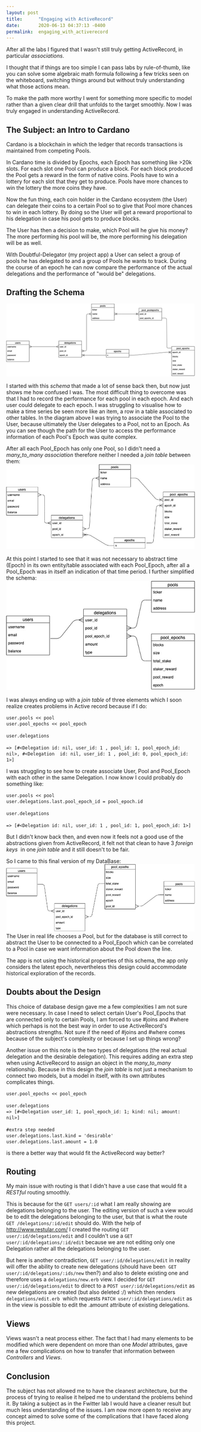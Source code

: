 ```yaml
---
layout: post
title:      "Engaging with ActiveRecord"
date:       2020-06-13 04:37:13 -0400
permalink:  engaging_with_activerecord
---
```


After all the labs I figured that I wasn't still truly getting ActiveRecord, in particular *associations*.

I thought that if things are too simple I can pass labs by rule-of-thumb, like you can solve some algebraic math formula  following a few tricks seen on the whiteboard, switching things around but without truly understanding what those actions mean.

To make the path more worthy I went for something  more  specific to model rather than a given clear drill that unfolds to the target smoothly.
Now I was truly engaged in understanding ActiveRecord.

## The Subject: an Intro to Cardano
Cardano is a blockchain in which the ledger that records transactions is maintained from competing Pools.

In Cardano time is divided by Epochs, each Epoch has something like >20k slots. 
For each slot one Pool can produce a block. 
For each block produced the Pool gets a reward in the form of native coins.
Pools have to win a lottery for each slot that they get to produce.
Pools have more chances to win the lottery the more coins they have.

Now the fun thing, each coin holder in the Cardano ecosystem (the User) can delegate their coins to a certain Pool so to give that Pool more chances to win in each lottery.
By doing so the User will get a reward proportional to his delegation in case his pool gets to produce blocks.

The User has then a decision to make, which Pool will he give his money? 
The more performing his pool will be, the more performing his delegation will be as well.

With Doubtful-Delegator (my project app) a User can select a group of pools he has delegated to and a group of Pools he wants to track. 
During the course of an epoch he can now compare the performance of the actual delegations and the performance of "would be" delegations.

## Drafting the Schema

![](https://github.com/AskBid/doubtful-delegator/blob/master/db/concerns/doubtful_delegator_2.jpg?raw=true)

I started with this *schema* that made a lot of sense back then, but now just shows me how confused I was.
The most difficult thing to overcome was that I had to record the performance for each pool in each epoch. And each user could delegate to each epoch. I was struggling to visualise how to make a time series be seen more like an item, a row in a table associated to other tables.
In the diagram above I was trying to associate the Pool to the User, because ultimately the User delegates to a Pool, not to an Epoch. As you can see though the path for the User to access the performance information of each Pool's Epoch was quite complex.

After all each Pool_Epoch has only one Pool, so I didn't need a *many_to_many* *association* therefore neither I needed a *join table* between them:
![](https://raw.githubusercontent.com/AskBid/doubtful-delegator/master/db/concerns/doubtful_delegator%2007.34.48.jpg/)

At this point I started to see that it was not necessary to abstract time (Epoch) in its own entity/table associated with each Pool_Epoch, after all a Pool_Epoch was in itself an indication of that time period. I further simplified the schema:
![](https://github.com/AskBid/doubtful-delegator/blob/master/db/concerns/doubtful_delegator_1tab_deep_1delegation-tab_only.jpg?raw=true)

I was always ending up with a *join table* of three elements which I soon realize creates problems in Active record because if I do:
```
user.pools << pool
user.pool_epochs << pool_epoch

user.delegations

=> [#<Delegation id: nil, user_id: 1 , pool_id: 1, pool_epoch_id: nil>, #<Delegation  id: nil, user_id: 1 , pool_id: 0, pool_epoch_id: 1>]
```
I was struggling to see how to create associate User, Pool and Pool_Epoch with each other in the same Delegation.
I now know I could probably do something like:
```
user.pools << pool
user.delegations.last.pool_epoch_id = pool_epoch.id

user.delegations

=> [#<Delegation id: nil, user_id: 1 , pool_id: 1, pool_epoch_id: 1>]
```
But I didn't know back then, and even now it feels not a good use of the abstractions given from ActiveRecord, it felt not that clean to have 3 *foreign keys*  in one *join table* and it still doesn't to be fair.

So I came to this final version of my DataBase:
![](https://github.com/AskBid/doubtful-delegator/blob/master/db/concerns/doubtful_delegator_1tab_deep_Pool2epoch.jpg?raw=true)
The User in real life chooses a Pool, but for the database is still correct to abstract the User to be connected to a Pool_Epoch which can be correlated to a Pool in case we want information about the Pool down the line.

The app is not using the historical properties of this schema, the app only considers the latest epoch, nevertheless this design could accommodate historical exploration of the records. 

## Doubts about the Design

This choice of database design gave me a few complexities I am not sure were necessary. 
In case I need to select certain User's Pool_Epochs that are connected only to certain Pools, I am forced to use #joins and #where which perhaps is not the best way in order to use ActiveRecord's abstractions strengths.
Not sure if the need of #joins and #where comes because of the subject's complexity or because I set up things wrong?

Another issue on this note is the two types of delegations (the real actual delegation and the desirable delegation).
This requires adding an extra step when using ActiveRecord to assign an object in the *many_to_many* relationship.
Because in this design the *join table* is not just a mechanism to connect two models, but a model in itself, with its own attributes complicates things.
```
user.pool_epochs << pool_epoch

user.delegations
=> [#<Delegation user_id: 1, pool_epoch_id: 1; kind: nil; amount: nil>]

#extra step needed
user.delegations.last.kind = 'desirable'
user.delegations.last.amount = 1.0
```
is there a better way that would fit the ActiveRecord way better?

## Routing

My main issue with routing is that I didn't have a use case that would fit a *RESTful* routing smoothly.

This is because for the `GET users/:id` what I am really showing are delegations belonging to the user.
The editing version of such a view would be to edit the delegations belonging to the user, but that is what the route `GET /delegations/:id/edit` should do.
With the help of http://www.restular.com/ I created the routing `GET user/:id/delegations/edit` and I couldn't use a `GET user/:id/delegations/:id/edit` because we are not editing only one Delegation rather all the delegations belonging to the user.

But here is another contradiction, `GET user/:id/delegations/edit` in reality will offer the ability to create new delegations (should have been  `GET user/:id/delegations/:ids/new` then?) and also to delete existing one and therefore uses a `delegations/new.erb` view.
I decided for `GET user/:id/delegations/edit` to direct to a `POST user/:id/delegations/edit` as new delegations are created (but also deleted :/) which then renders `delegations/edit.erb`  which requests `PATCH user/:id/delegations/edit` as in the view is possible to edit the .amount attribute of existing delegations.

## Views
Views wasn't a neat process either. The fact that I had many elements to be modified which were dependent on more than one *Model* attributes, gave me a few complications on how to transfer that information between *Controllers* and *Views*.

## Conclusion
The subject has not allowed me to have the cleanest architecture, but the process of trying to realise it helped me to understand the problems behind it.
By taking a subject as in the Fwitter lab I would have a cleaner result but much less understanding of the issues.
I am now more open to receive any concept aimed to solve some of the complications that I have faced along this project.
